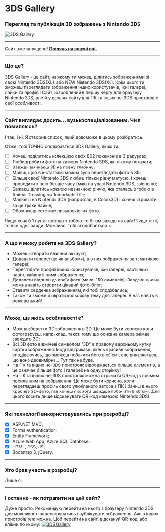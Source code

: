 # 3DS Gallery
### Перегляд та публікація 3D зображень з Nintendo 3DS
![3DS Gallery](https://user-images.githubusercontent.com/24297249/48662481-324c1200-ea8b-11e8-8c4a-94f4022043fd.png "3DS Gallery")

***

Сайт вже запущено! [**Поглянь на власні очі.**](https://3dsgallery.azurewebsites.net/)

***

### Що це?
3DS Gallery - це сайт, на якому ти можеш ділитись зображеннями зі своєї Nintendo 3DS(XL), або NEW Nintendo 3DS(XL).
Крім цього ти зможеш переглядати зображення інших користувачів, іхні галереї, лайки та профілі!
Сайт розроблений в першу чергу для браузеру Nintendo 3DS, але й у версіях сайту для ПК та інших не-3DS пристроїв є свої особливості.

___

### Сайт виглядає досить... вузькоспеціалізованим. Чи я помиляюсь?
І так, і ні. Я створив список, який допоможе в цьому розібратись.

Отже, тобі ТОЧНО сподобається 3DS Gallery, якщо ти:
- [ ] Хочеш поділитись колекцією своїх 802 покемонів в 3 ракурсах;
- [ ] Любиш робити фото на камеру Nintendo 3DS, які нікому показати;
- [ ] Завжди вмикаєш 3D на повну глибину;
- [ ] Мрієш, щоб в інстаграмі можна було переглядати фото в 3D;
- [ ] Більше своєї Nintendo 3DS любиш тільки рідну матусю, і хочеш проводити з нею більше часу (маю на увазі Nintendo 3DS, звісно ж);
- [ ] Бажаєш ділитись кожною незначною річчю, яка сталась з тобою в Animal Crossing чи Tomodachi Life;
- [ ] Малюєш на Nintendo 3DS (наприклад, в Colors3D) і хочеш отримати за це трохи лайків;
- [ ] Обожнюєш естетику низькоякісних фото.

Якщо хоча б 1 пункт співпав з тобою, то бігом заходь на сайт! Якщо ж ні, то все одно зайди. Можливо, тобі сподобається ☺

___

### А що я можу робити на 3DS Gallery?
+ Можеш створити власний аккаунт;
+ Додавати галереї (це як альбоми), а в них зображення за тематикою галереї;
+ Переглядати профілі інших користувачів, їхні галереї, картинки і навіть лайкнуті ними зображення;
+ Додавати підписи до своїх фото (макс. 150 символів). Завдяки цьому можна навіть створити цікавий фото-блог;
+ Ставити сердечка зображенням, які тобі сподобались;
+ Також ти зможеш обрати кольорову тему для галереї. В нас навіть є рожевенький!

___

### Може, ще якісь особливості є?
+ Можна зберегти 3D зображення в 2D. Це може бути корисно коли фотографуєш, наприклад, текст, тому що основна камера знімає завжди в 3D;
+ Всі 3D фото відмічені символом "3D" в правому верхньому кутку картки зображення. Іноді відкриваєш якесь красиве зображення, сподіваючись, що зможеш побачити його в об'ємі, але виявляється, що воно двовимірне... Тут так не буде.
+ На ПК та інших не-3DS пристроях відобажається більше елементів, а це означає більше фото і галерей на одну сторінку!
+ На ПК та інших не-3DS пристроях можна отримати QR-код з прямим посиланням на зображення. Це може бути корисно, коли переглядаєш профіль свого улюбленого автора з ПК і бачиш в нього красиве 3D-фото, яке хочеш якомога швидше побачити в об'ємі. Для цього досить лише відсканувати QR-код камерою Nintendo 3DS!

___

### Які технології використовувались при розробці?
- [x] ASP.NET MVC;
- [x] Forms Authentication;
- [x] Entity Framework;
- [x] Azure Web App, Azure SQL Database;
- [x] HTML, CSS, JS;
- [x] Bootstrap 3, jQuery.

___

### Хто брав участь в розробці?
Лише я.

___

### І останнє - як потрапити на цей сайт?
Дуже просто. Рекомендую перейти на нього з браузеру Nintendo 3DS для можливості зареєструватись і публікувати зображення. Але з інших пристроїв теж можна.
Щоб перейти на сайт, відскануй QR-код, або клікни по ньому:
[![3DS Gallery](https://user-images.githubusercontent.com/24297249/48663675-2c126180-ea9c-11e8-9815-7781655d1b60.png)](https://3dsgallery.azurewebsites.net/)
